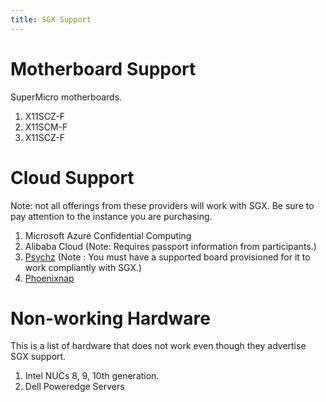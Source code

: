 ```yaml
---
title: SGX Support
---
```


# Motherboard Support

SuperMicro motherboards.
1. X11SCZ-F
2. X11SCM-F
3. X11SCZ-F

# Cloud Support

Note: not all offerings from these providers will work with SGX. Be sure to pay attention to the instance you are purchasing.

1. Microsoft Azure Confidential Computing
2. Alibaba Cloud (Note: Requires passport information from participants.)
3. [Psychz](https://www.psychz.net/dashboard/client/web/order/dedicated-server?processor=&processorBaseFreq=&numberOfCpu=7391&cpuCores=&location=) (Note : You must have a supported board provisioned for it to work compliantly with SGX.)
4. [Phoenixnap](https://phoenixnap.com/servers/intel-Xeon-e-processor)

# Non-working Hardware

This is a list of hardware that does not work even though they advertise SGX support.

1. Intel NUCs 8, 9, 10th generation.
2. Dell Poweredge Servers
